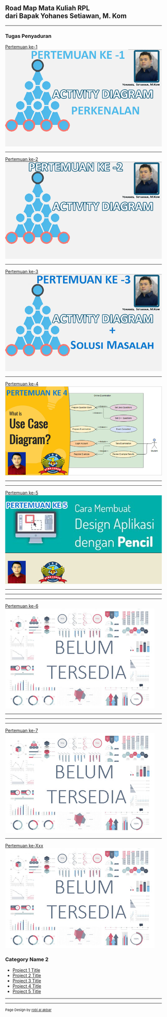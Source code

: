 ## Road Map Mata Kuliah RPL <br>dari Bapak Yohanes Setiawan, M. Kom

---

### Tugas Penyaduran

[Pertemuan ke-1](/sample_page_1)
<a href="/sample_page_1">
<img src="images/dummy_thumbnail_1.jpg?raw=true"/></a>

---
[Pertemuan ke-2](/sample_page_2)     <!--(/pdf/sample_presentation.pdf) -->
<a href="/sample_page_2">
<img src="images/dummy_thumbnail_2.jpg?raw=true"/></a>

---
[Pertemuan ke-3](/sample_page_3)   <!-- (http://example.com/) -->
<a href="/sample_page_3">
<img src="images/dummy_thumbnail_3.jpg?raw=true"/></a>

---
[Pertemuan ke-4](/sample_page_4)     <!--(/pdf/sample_presentation.pdf) -->
<a href="/sample_page_4">
<img src="images/dummy_thumbnail_4.jpg?raw=true"/></a>

---
---

[Pertemuan ke-5](sample_page_5">)   <!-- (http://example.com/) -->
<a href="/sample_page_5">
<img src="images/dummy_thumbnail_5.jpg?raw=true"/>

---
  ---
---

[Pertemuan ke-6](sample_page_6">)   <!-- (http://example.com/) -->
<a href="/sample_page_6">
<img src="images/dummy_thumbnail.jpg?raw=true"/>

---
  ---
---

[Pertemuan ke-7](sample_page_7">)   <!-- (http://example.com/) -->
<a href="/sample_page_7">
<img src="images/dummy_thumbnail.jpg?raw=true"/>

---

[Pertemuan ke-Xxx](#)
<img src="images/dummy_thumbnail.jpg?raw=true"/>
### Category Name 2

- [Project 1 Title](http://example.com/)
- [Project 2 Title](http://example.com/)
- [Project 3 Title](http://example.com/)
- [Project 4 Title](http://example.com/)
- [Project 5 Title](http://example.com/)

---




---
<p style="font-size:11px">Page Design by <a href="https://robialakbar.com">robi al akbar</a></p>
<!-- Remove above link if you don't want to attibute -->
